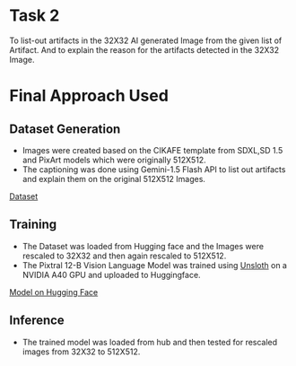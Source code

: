 # Task 2 
To list-out artifacts in the 32X32 AI generated Image from the given list of Artifact. And to explain the reason for the artifacts detected in the 32X32 Image. <br>
# Final Approach Used 
## Dataset Generation 
* Images were created based on the CIKAFE template from SDXL,SD 1.5 and PixArt models which were originally 512X512. <br>
* The captioning was done using Gemini-1.5 Flash API to list out artifacts and explain them on the original 512X512 Images. <br>

[Dataset](https://huggingface.co/datasets/22-24/Final)  <br>

## Training 
* The Dataset was loaded from Hugging face and the Images were rescaled to 32X32 and then again rescaled to 512X512.  <br>
* The Pixtral 12-B Vision Language Model was trained using [Unsloth](https://github.com/unslothai/unsloth) on a NVIDIA A40 GPU and uploaded to Huggingface. <br>

[Model on Hugging Face](https://huggingface.co/22-24/pixtral_2) <br>

## Inference
* The trained model was loaded from hub and then tested for rescaled images from 32X32 to 512X512.<br>